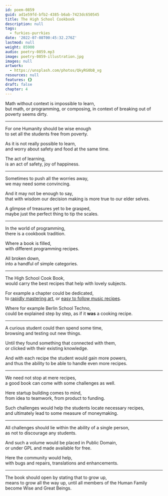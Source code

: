 ```yaml
---
id: poem-0859
guid: ad1e59fd-bfb2-4385-b6ab-7423dc650545
title: The High School Cookbook
description: null
tags:
  - furkies-purrkies
date: '2022-07-08T00:45:32.276Z'
lastmod: null
weight: 85900
audio: poetry-0859.mp3
image: poetry-0859-illustration.jpg
images: null
artwork:
  - https://unsplash.com/photos/QkyRG0bB_xg
resources: null
features: {}
draft: false
chapter: 4
---
```


Math without context is impossible to learn,\
but math, or programming, or composing, in context of breaking out of poverty seems dirty.

---

For one Humanity should be wise enough\
to set all the students free from poverty.

As it is not really possible to learn,\
and worry about safety and food at the same time.

The act of learning,\
is an act of safety, joy of happiness.

---

Sometimes to push all the worries away,\
we may need some convincing.

And it may not be enough to say,\
that with wisdom our decision making is more true to our elder selves.

A glimpse of treasures yet to be grasped,\
maybe just the perfect thing to tip the scales.

---

In the world of programming,\
there is a cookbook tradition.

Where a book is filled,\
with different programming recipes.

All broken down,\
into a handful of simple categories.

---

The High School Cook Book,\
would carry the best recipes that help with lovely subjects.

For example a chapter could be dedicated,\
to [rapidly mastering art](https://www.youtube.com/watch?v=0fEMJp70tGU), or [easy to follow music recipes](https://www.youtube.com/watch?v=xvakybXzpVs).

Where for example Berlin School Techno,\
could be explained step by step, as if it **was** a cooking recipe.

---

A curious student could then spend some time,\
browsing and testing out new things.

Until they found something that connected with them,\
or clicked with their existing knowledge.

And with each recipe the student would gain more powers,\
and thus the ability to be able to handle even more recipes.

---

We need not stop at mere recipes,\
a good book can come with some challenges as well.

Here startup building comes to mind,\
from idea to teamwork, from product to funding.

Such challenges would help the students locate necessary recipes,\
and ultimately lead to some measure of moneymaking.

---

All challenges should lie within the ability of a single person,\
as not to discourage any students.

And such a volume would be placed in Public Domain,\
or under GPL and made available for free.

Here the community would help,\
with bugs and repairs, translations and enhancements.

---

The book should open by stating that to grow up,\
means to grow all the way up, until all members of the Human Family become Wise and Great Beings.
